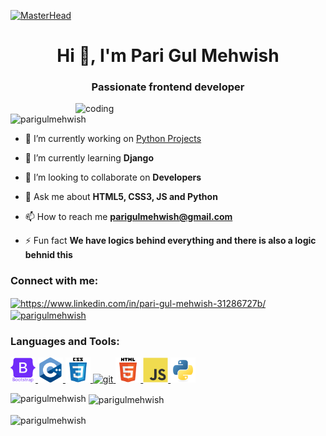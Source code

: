[![MasterHead](https://4kwallpapers.com/images/walls/thumbs_3t/5947.png)](https://rishavchanda.io)
<h1 align="center">Hi 👋, I'm Pari Gul Mehwish</h1>
<h3 align="center">Passionate frontend developer</h3>
<img align="right"  alt="coding" width="400" src="https://user-images.githubusercontent.com/74038190/236119160-976a0405-caa7-470c-9356-16d43402ea0a.gif">


<p align="left"> <img src="https://komarev.com/ghpvc/?username=parigulmehwish&label=Profile%20views&color=0e75b6&style=flat" alt="parigulmehwish" /> </p>

- 🔭 I’m currently working on [Python Projects](https://github.com/parigulmehwish/YouTube-Video-Downloader)

- 🌱 I’m currently learning **Django**

- 👯 I’m looking to collaborate on **Developers**

- 💬 Ask me about **HTML5, CSS3, JS and Python**

- 📫 How to reach me **parigulmehwish@gmail.com**

- ⚡ Fun fact **We have logics behind everything and there is also a logic behnid this**

<h3 align="left">Connect with me:</h3>
<p align="left">
<a href="https://linkedin.com/in/https://www.linkedin.com/in/pari-gul-mehwish-31286727b/" target="blank"><img align="center" src="https://raw.githubusercontent.com/rahuldkjain/github-profile-readme-generator/master/src/images/icons/Social/linked-in-alt.svg" alt="https://www.linkedin.com/in/pari-gul-mehwish-31286727b/" height="30" width="40" /></a>
<a href="https://instagram.com/parigulmehwish" target="blank"><img align="center" src="https://raw.githubusercontent.com/rahuldkjain/github-profile-readme-generator/master/src/images/icons/Social/instagram.svg" alt="parigulmehwish" height="30" width="40" /></a>
</p>

<h3 align="left">Languages and Tools:</h3>
<p align="left"> <a href="https://getbootstrap.com" target="_blank" rel="noreferrer"> <img src="https://raw.githubusercontent.com/devicons/devicon/master/icons/bootstrap/bootstrap-plain-wordmark.svg" alt="bootstrap" width="40" height="40"/> </a> <a href="https://www.w3schools.com/cpp/" target="_blank" rel="noreferrer"> <img src="https://raw.githubusercontent.com/devicons/devicon/master/icons/cplusplus/cplusplus-original.svg" alt="cplusplus" width="40" height="40"/> </a> <a href="https://www.w3schools.com/css/" target="_blank" rel="noreferrer"> <img src="https://raw.githubusercontent.com/devicons/devicon/master/icons/css3/css3-original-wordmark.svg" alt="css3" width="40" height="40"/> </a> <a href="https://git-scm.com/" target="_blank" rel="noreferrer"> <img src="https://www.vectorlogo.zone/logos/git-scm/git-scm-icon.svg" alt="git" width="40" height="40"/> </a> <a href="https://www.w3.org/html/" target="_blank" rel="noreferrer"> <img src="https://raw.githubusercontent.com/devicons/devicon/master/icons/html5/html5-original-wordmark.svg" alt="html5" width="40" height="40"/> </a> <a href="https://developer.mozilla.org/en-US/docs/Web/JavaScript" target="_blank" rel="noreferrer"> <img src="https://raw.githubusercontent.com/devicons/devicon/master/icons/javascript/javascript-original.svg" alt="javascript" width="40" height="40"/> </a> <a href="https://www.python.org" target="_blank" rel="noreferrer"> <img src="https://raw.githubusercontent.com/devicons/devicon/master/icons/python/python-original.svg" alt="python" width="40" height="40"/> </a> </p>

<p><img align="left" src="https://github-readme-stats.vercel.app/api/top-langs?username=parigulmehwish&show_icons=true&locale=en&layout=compact" alt="parigulmehwish" /></p>

<p>&nbsp;<img align="center" src="https://github-readme-stats.vercel.app/api?username=parigulmehwish&show_icons=true&locale=en" alt="parigulmehwish" /></p>

<p><img align="center" src="https://github-readme-streak-stats.herokuapp.com/?user=parigulmehwish&" alt="parigulmehwish" /></p>
